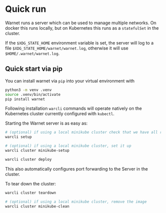 # Quick run

Warnet runs a server which can be used to manage multiple networks. On docker
this runs locally, but on Kubernetes this runs as a `statefulSet` in the
cluster.

If the `$XDG_STATE_HOME` environment variable is set, the server will log to
a file `$XDG_STATE_HOME/warnet/warnet.log`, otherwise it will use `$HOME/.warnet/warnet.log`.

## Quick start via pip

You can install warnet via `pip` into your virtual environment with

```bash
python3 -m venv .venv
source .venv/bin/activate
pip install warnet
```

Following installation `warcli` commands will operate natively on the Kubernetes cluster currently configured with `kubectl`.

Starting the Warnet server is as easy as:

```bash
# (optional) if using a local minikube cluster check that we have all required programs installed
warcli setup

# (optional) if using a local minikube cluster, set it up
warcli cluster minikube-setup

warcli cluster deploy
```

This also automatically configures port forwarding to the Server in the cluster.

To tear down the cluster:

```bash
warcli cluster teardown

# (optional) if using a local minikube cluster, remove the image
warcli cluster minikube-clean


